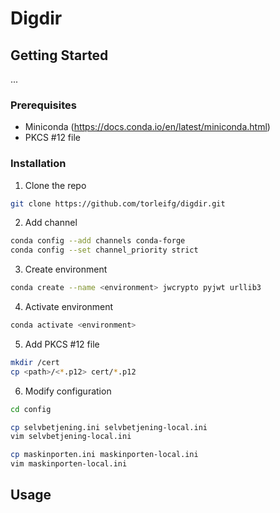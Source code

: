 # Digdir

## Getting Started

...

### Prerequisites

* Miniconda (https://docs.conda.io/en/latest/miniconda.html)
* PKCS #12 file

### Installation

1. Clone the repo
```sh
git clone https://github.com/torleifg/digdir.git
```

2. Add channel
```sh
conda config --add channels conda-forge
conda config --set channel_priority strict
```

3. Create environment
```sh
conda create --name <environment> jwcrypto pyjwt urllib3
```

4. Activate environment
```sh
conda activate <environment>
```

5. Add PKCS #12 file
```sh
mkdir /cert
cp <path>/<*.p12> cert/*.p12
```

6. Modify configuration
```sh
cd config

cp selvbetjening.ini selvbetjening-local.ini
vim selvbetjening-local.ini

cp maskinporten.ini maskinporten-local.ini
vim maskinporten-local.ini
```

## Usage


